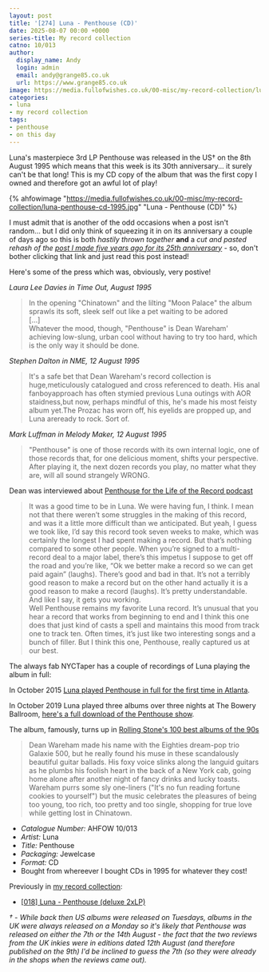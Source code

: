 ```yaml
---
layout: post
title: '[274] Luna - Penthouse (CD)'
date: 2025-08-07 00:00 +0000
series-title: My record collection 
catno: 10/013
author:
  display_name: Andy
  login: admin
  email: andy@grange85.co.uk
  url: https://www.grange85.co.uk
image: https://media.fullofwishes.co.uk/00-misc/my-record-collection/luna-penthouse-cd-1995.jpg
categories:
- luna
- my record collection
tags:
- penthouse
- on this day
---
```

Luna's masterpiece 3rd LP Penthouse was released in the US&dagger; on the 8th August 1995 which means that this week is its 30th anniversary... it surely can't be that long! This is my CD copy of the album that was the first copy I owned and therefore got an awful lot of play!

{% ahfowimage "https://media.fullofwishes.co.uk/00-misc/my-record-collection/luna-penthouse-cd-1995.jpg" "Luna - Penthouse (CD)" %}

I must admit that is another of the odd occasions when a post isn't random... but I did only think of squeezing it in on its anniversary a couple of days ago so this is both _hastily thrown together_ **and** a _cut and pasted rehash of the [post I made five years ago for its 25th anniversary](/2020/08/09/happy-twenty-fifth-birthday-luna-penthouse/)_ - so, don't bother clicking that link and just read this post instead!

Here's some of the press which was, obviously, very postive!

_Laura Lee Davies in Time Out, August 1995_
> In the opening "Chinatown" and the lilting "Moon Palace" the album sprawls its soft, sleek self out like a pet waiting to be adored  
> \[...\]  
> Whatever the mood, though, "Penthouse" is Dean Wareham' achieving low-slung, urban cool without having to try too hard, which is the only way it should be done.  

_Stephen Dalton in NME, 12 August 1995_
> It's a safe bet that Dean Wareham's record collection is huge,meticulously catalogued and cross referenced to death. His anal fanboyapproach has often stymied previous Luna outings with AOR staidness,but now, perhaps mindful of this, he's made his most feisty album yet.The Prozac has worn off, his eyelids are propped up, and Luna areready to rock. Sort of.  

_Mark Luffman in Melody Maker, 12 August 1995_
>  "Penthouse" is one of those records with its own internal logic, one of those records that, for one delicious moment, shifts your perspective. After playing it, the next dozen records you play, no matter what they are, will all sound strangely WRONG.


Dean was interviewed about [Penthouse for the Life of the Record podcast](/2020/04/21/dean-wareham-talks-penthouse-life-of-the-record-podcast/)
> It was a good time to be in Luna. We were having fun, I think. I mean not that there weren’t some struggles in the making of this record, and was it a little more difficult than we anticipated. But yeah, I guess we took like, I’d say this record took seven weeks to make, which was certainly the longest I had spent making a record. But that’s nothing compared to some other people. When you’re signed to a multi-record deal to a major label, there’s this impetus I suppose to get off the road and you’re like, “Ok we better make a record so we can get paid again” (laughs). There’s good and bad in that. It’s not a terribly good reason to make a record but on the other hand actually it is a good reason to make a record (laughs). It’s pretty understandable. And like I say, it gets you working.  
> Well Penthouse remains my favorite Luna record. It’s unusual that you hear a record that works from beginning to end and I think this one does that just kind of casts a spell and maintains this mood from track one to track ten. Often times, it’s just like two interesting songs and a bunch of filler. But I think this one, Penthouse, really captured us at our best. 


The always fab NYCTaper has a couple of recordings of Luna playing the album in full:

In October 2015 [Luna played Penthouse in full for the first time in Atlanta](/database/luna/shows/2015/2015-10-02-luna-terminal-west-atlanta-ga-usa/).  

In October 2019 Luna played three albums over three nights at The Bowery Ballroom, [here's a full download of the Penthouse show](/2019/10/23/audio-download-luna-penthouse-in-nyc/).

The album, famously, turns up in [Rolling Stone's 100 best albums of the 90s](https://www.rollingstone.com/music/music-lists/100-best-albums-of-the-90s-152425/luna-penthouse-90044/)
> Dean Wareham made his name with the Eighties dream-pop trio Galaxie 500, but he really found his muse in these scandalously beautiful guitar ballads. His foxy voice slinks along the languid guitars as he plumbs his foolish heart in the back of a New York cab, going home alone after another night of fancy drinks and lucky toasts. Wareham purrs some sly one-liners ("It's no fun reading fortune cookies to yourself") but the music celebrates the pleasures of being too young, too rich, too pretty and too single, shopping for true love while getting lost in Chinatown.

 - *Catalogue Number:* AHFOW 10/013
 - *Artist:* Luna
 - *Title:* Penthouse
 - *Packaging:* Jewelcase
 - *Format:* CD
 - Bought from whereever I bought CDs in 1995 for whatever they cost!

Previously in [my record collection](/category/my-record-collection):
 - [[018] Luna - Penthouse (deluxe 2xLP)](/2023/03/20/my-record-collection-018-luna-penthouse-deluxe-2xlp/)

_&dagger; - While back then US albums were released on Tuesdays, albums in the UK were always released on a Monday so it's likely that Penthouse was released on either the 7th or the 14th August - the fact that the two reviews from the UK inkies were in editions dated 12th August (and therefore published on the 9th) I'd be inclined to guess the 7th (so they were already in the shops when the reviews came out)._
